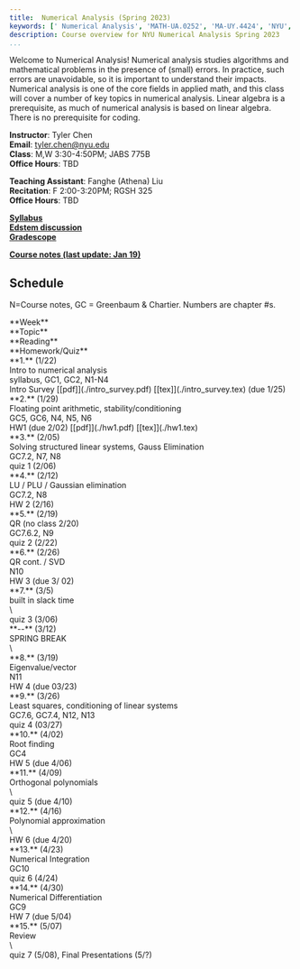 ```yaml
---
title:  Numerical Analysis (Spring 2023)
keywords: [' Numerical Analysis', 'MATH-UA.0252', 'MA-UY.4424', 'NYU', 'Courant', 'Tandon']
description: Course overview for NYU Numerical Analysis Spring 2023
...
```



Welcome to Numerical Analysis!
Numerical analysis studies algorithms and mathematical problems in the presence of (small) errors. 
In practice, such errors are unavoidable, so it is important to understand their impacts.
Numerical analysis is one of the core fields in applied math, and this class will cover a number of key topics in numerical analysis.
Linear algebra is a prerequisite, as much of numerical analysis is based on linear algebra.
There is no prerequisite for coding.


**Instructor**: Tyler Chen  
**Email**: tyler.chen@nyu.edu  
**Class**: M,W 3:30-4:50PM; JABS 775B  
**Office Hours**: TBD


**Teaching Assistant**: Fanghe (Athena) Liu  
**Recitation**: F 2:00-3:20PM; RGSH 325  
**Office Hours**: TBD 


[**Syllabus**](./syllabus.html)  
[**Edstem discussion**](https://edstem.org/us/courses/34528/)  
[**Gradescope**](https://www.gradescope.com/courses/487363)  

[**Course notes (last update: Jan 19)**](https://drive.google.com/file/d/1nRPEUFjdfUYQlMMFELXvgfT0itZYWFeh/view?usp=sharing)

## Schedule

N=Course notes, GC = Greenbaum & Chartier. Numbers are chapter \#s.


<div class="schedule-container">

<div class="week weektitle">
<div class="label">**Week**</div>
<div class="topic">**Topic**</div>
<div class="reading">**Reading**</div>
<div class="hw">**Homework/Quiz**</div>
</div>


<div class="week current">
<div class="label">**1.** (1/22)</div>
<div class="topic">Intro to numerical analysis</div>
<div class="reading">syllabus, GC1, GC2, N1-N4 </div>
<div class="hw">Intro Survey [[pdf]](./intro_survey.pdf) [[tex]](./intro_survey.tex) (due 1/25)</div>
</div>

<div class="week">
<div class="label">**2.** (1/29)</div>
<div class="topic">Floating point arithmetic, stability/conditioning</div>
<div class="reading">GC5, GC6, N4, N5, N6 </div>
<div class="hw">HW1 (due 2/02) [[pdf]](./hw1.pdf) [[tex]](./hw1.tex)</div>
</div>

<div class="week">
<div class="label">**3.** (2/05)</div>
<div class="topic">Solving structured linear systems, Gauss Elimination</div>
<div class="reading">GC7.2, N7, N8</div>
<div class="hw">quiz 1 (2/06)</div>
</div>

<div class="week">
<div class="label">**4.** (2/12)</div>
<div class="topic">LU / PLU / Gaussian elimination</div>
<div class="reading">GC7.2, N8</div>
<div class="hw">HW 2 (2/16)</div>
</div>

<div class="week">
<div class="label">**5.** (2/19)</div>
<div class="topic">QR (no class 2/20)</div>
<div class="reading">GC7.6.2, N9</div>
<div class="hw">quiz 2 (2/22)</div>
</div>

<div class="week">
<div class="label">**6.** (2/26)</div>
<div class="topic">QR cont. / SVD</div>
<div class="reading">N10</div>
<div class="hw">HW 3 (due 3/  02)</div>
</div>

<div class="week">
<div class="label">**7.** (3/5)</div>
<div class="topic">built in slack time</div>
<div class="reading">\ </div>
<div class="hw">quiz 3 (3/06)</div>
</div>

<div class="week">
<div class="label">**--** (3/12)</div>
<div class="topic">SPRING BREAK</div>
<div class="reading">\ </div>
<div class="hw"></div>
</div>

<div class="week">
<div class="label">**8.** (3/19)</div>
<div class="topic">Eigenvalue/vector</div>
<div class="reading">N11</div>
<div class="hw">HW 4 (due 03/23)</div>
</div>

<div class="week">
<div class="label">**9.** (3/26)</div>
<div class="topic">Least squares, conditioning of linear systems</div>
<div class="reading">GC7.6, GC7.4, N12, N13</div>
<div class="hw">quiz 4 (03/27)</div>
</div>

<div class="week">
<div class="label">**10.** (4/02)</div>
<div class="topic">Root finding</div>
<div class="reading">GC4</div>
<div class="hw">HW 5 (due 4/06)</div>
</div>

<div class="week">
<div class="label">**11.** (4/09)</div>
<div class="topic">Orthogonal polynomials</div>
<div class="reading">\ </div>
<div class="hw">quiz 5 (due 4/10)</div>
</div>

<div class="week">
<div class="label">**12.** (4/16)</div>
<div class="topic">Polynomial approximation</div>
<div class="reading">\ </div>
<div class="hw">HW 6 (due 4/20)</div>
</div>

<div class="week">
<div class="label">**13.** (4/23)</div>
<div class="topic">Numerical Integration</div>
<div class="reading">GC10</div>
<div class="hw">quiz 6 (4/24)</div>
</div>

<div class="week">
<div class="label">**14.** (4/30)</div>
<div class="topic">Numerical Differentiation</div>
<div class="reading">GC9 </div>
<div class="hw">HW 7 (due 5/04)</div>
</div>

<div class="week">
<div class="label">**15.** (5/07)</div>
<div class="topic">Review</div>
<div class="reading">\ </div>
<div class="hw">quiz 7 (5/08), Final Presentations (5/?)</div>
</div>


</div>
